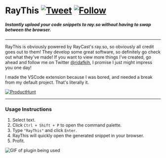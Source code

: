 # RayThis [![Tweet](https://img.shields.io/twitter/url/http/shields.io.svg?style=social)](https://twitter.com/intent/tweet?text=Check%20out%20RayThis%20by%20@ridafkih%20to%20automatically%20upload%20your%20code%20snippets%20right%20from%20Visual%20Studio%20Code,%20powered%20by%20RayCast.%20@raycastapp%20%0A%0Ahttps://github.com/ridarf/ray-this/) [![Follow](https://img.shields.io/twitter/follow/ridafkih.svg?style=social&label=Follow)](https://twitter.com/intent/follow?screen_name=itsShanKhan)

##### Instantly upload your code snippets to ray.so without having to swap between the browser.
___
RayThis is obviously powered by RayCast's ray.so, so obviously all credit goes out to them! They develop some great software, so definitely go check out what they've made! If you want to view more things I've created, go ahead and follow me on Twitter [@ridafkih](https://twitter.com/ridafkih), I promise I just might impress you one day!

I made the VSCode extension because I was bored, and needed a break from my default project. That's literally it.

[![ProductHunt](https://api.producthunt.com/widgets/embed-image/v1/featured.svg?post_id=285328&theme=dark)](https://www.producthunt.com/posts/raythis-ray-so-in-vscode)
___
### Usage Instructions
1. Select text.
2. Click `Ctrl + Shift + P` to open the command palette.
3. Type `"RayThis"` and click `Enter`.
4. RayThis will quickly open the generated snippet in your browser.
5. Profit.

![GIF of plugin being used](https://i.imgur.com/lyQi9XA.gif)

